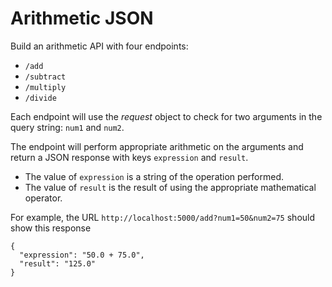 Arithmetic JSON
===============

Build an arithmetic API with four endpoints:
* `/add`
* `/subtract`
* `/multiply`
* `/divide`

Each endpoint will use the *request* object to check for two arguments
in the query string: `num1` and `num2`.

The endpoint will perform appropriate arithmetic on the arguments and
return a JSON response with keys `expression` and `result`.

* The value of `expression` is a string of the operation performed.
* The value of `result` is the result of using the appropriate
  mathematical operator.

For example, the URL `http://localhost:5000/add?num1=50&num2=75`
should show this response

```
{
  "expression": "50.0 + 75.0",
  "result": "125.0"
}
```